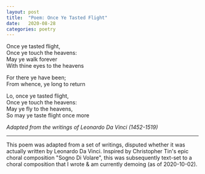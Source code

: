 ```yaml
---
layout: post
title:  "Poem: Once Ye Tasted Flight"
date:   2020-08-28
categories: poetry
---
```


Once ye tasted flight,\
Once ye touch the heavens:\
May ye walk forever\
With thine eyes to the heavens

For there ye have been;\
From whence, ye long to return

Lo, once ye tasted flight,\
Once ye touch the heavens:\
May ye fly to the heavens,\
So may ye taste flight once more

*Adapted from the writings of Leonardo Da Vinci (1452-1519)*

***

This poem was adapted from a set of writings, disputed whether it was actually written by Leonardo Da Vinci. Inspired by Christopher Tin's epic choral composition "Sogno Di Volare", this was subsequently text-set to a choral composition that I wrote & am currently demoing (as of 2020-10-02).